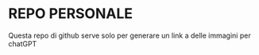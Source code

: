 # REPO PERSONALE
Questa repo di github serve solo per generare un link a delle immagini per chatGPT
